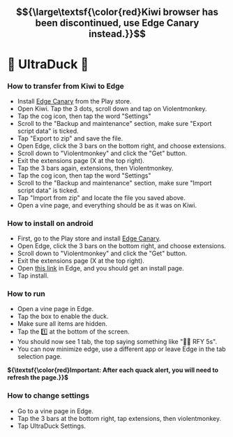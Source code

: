 ## $${\large\textsf{\color{red}Kiwi browser has been discontinued, use Edge Canary instead.}}$$

# 🦆 UltraDuck 🦆

### How to transfer from Kiwi to Edge
- Install [Edge Canary](https://play.google.com/store/apps/details?id=com.microsoft.emmx.canary) from the Play store.
- Open Kiwi. Tap the 3 dots, scroll down and tap on Violentmonkey.
- Tap the cog icon, then tap the word "Settings"
- Scroll to the "Backup and maintenance" section, make sure "Export script data" is ticked.
- Tap "Export to zip" and save the file.
- Open Edge, click the 3 bars on the bottom right, and choose extensions.
- Scroll down to "Violentmonkey" and click the "Get" button.
- Exit the extensions page (X at the top right).
- Tap the 3 bars again, extensions, then Violentmonkey.
- Tap the cog icon, then tap the word "Settings"
- Scroll to the "Backup and maintenance" section, make sure "Import script data" is ticked.
- Tap "Import from zip" and locate the file you saved above.
- Open a vine page, and everything should be as it was on Kiwi.

### How to install on android
- First, go to the Play store and install [Edge Canary](https://play.google.com/store/apps/details?id=com.microsoft.emmx.canary).
- Open Edge, click the 3 bars on the bottom right, and choose extensions.
- Scroll down to "Violentmonkey" and click the "Get" button.
- Exit the extensions page (X at the top right).
- Open [this link](https://github.com/VineDuck/UltraDuck/raw/main/UltraDuck.user.js) in Edge, and you should get an install page.
- Tap install.

### How to run
- Open a vine page in Edge.
- Tap the box to enable the duck.
- Make sure all items are hidden.
- Tap the 1️⃣ at the bottom of the screen.
- You should now see 1 tab, the top saying something like "💨🦆 RFY 5s".
- You can now minimize edge, use a different app or leave Edge in the tab selection page.

**${\textsf{\color{red}Important: After each quack alert, you will need to refresh the page.}}$** <br />

### How to change settings
- Go to a vine page in Edge.
- Tap the 3 bars at the bottom right, tap extensions, then violentmonkey.
- Tap UltraDuck Settings.
